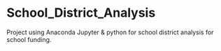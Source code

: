# School_District_Analysis
Project using Anaconda Jupyter &amp; python for school district analysis for school funding.
